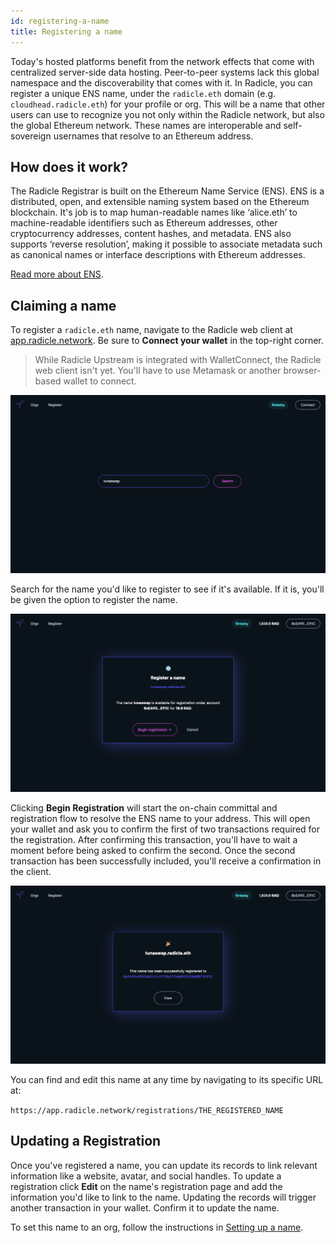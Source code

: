 ```yaml
---
id: registering-a-name
title: Registering a name
---
```


Today's hosted platforms benefit from the network effects that come with centralized server-side data hosting. Peer-to-peer systems lack this global namespace and the discoverability that comes with it. In Radicle, you can register a unique ENS name, under the `radicle.eth` domain (e.g. `cloudhead.radicle.eth`) for your profile or org. This will be a name that other users can use to recognize you not only within the Radicle network, but also the global Ethereum network. These names are interoperable and self-sovereign usernames that resolve to an Ethereum address.

## How does it work?

The Radicle Registrar is built on the Ethereum Name Service (ENS). ENS is a distributed, open, and extensible naming system based on the Ethereum blockchain. It's job is to map human-readable names like ‘alice.eth’ to machine-readable identifiers such as Ethereum addresses, other cryptocurrency addresses, content hashes, and metadata. ENS also supports ‘reverse resolution’, making it possible to associate metadata such as canonical names or interface descriptions with Ethereum addresses. 

[Read more about ENS][ens].

## Claiming a name

To register a `radicle.eth` name, navigate to the Radicle web client at [app.radicle.network][app]. Be sure to **Connect your wallet** in the top-right corner.

> While Radicle Upstream is integrated with WalletConnect, the Radicle web client isn't yet. You'll have to use Metamask or another browser-based wallet to connect. 

![Radicle Web Client][wc] 

Search for the name you'd like to register to see if it's available. If it is, you'll be given the option to register the name. 

![Register name][rn] 

Clicking **Begin Registration** will start the on-chain committal and registration flow to resolve the ENS name to your address. This will open your wallet and ask you to confirm the first of two transactions required for the registration. After confirming this transaction, you'll have to wait a moment before being asked to confirm the second. Once the second transaction has been successfully included, you'll receive a confirmation in the client.

![Registration Success][rs]

You can find and edit this name at any time by navigating to its specific URL at:

`https://app.radicle.network/registrations/THE_REGISTERED_NAME`

## Updating a Registration

Once you've registered a name, you can update its records to link relevant information like a website, avatar, and social handles. To update a registration click **Edit** on the name's registration page and add the information you'd like to link to the name. Updating the records will trigger another transaction in your wallet. Confirm it to update the name. 

To set this name to an org, follow the instructions in [Setting up a name][sn].

[ens]: https://ens.domains/
[app]: https://app.radicle.network/
[sn]: connecting-to-ethereum/setting-up-a-name.md

[wc]: /img/web-client.png
[rn]: /img/register-name.png
[rs]: /img/registration-success.png
